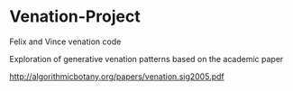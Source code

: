 Venation-Project
================

Felix and Vince venation code

Exploration of generative venation patterns based on the academic paper

http://algorithmicbotany.org/papers/venation.sig2005.pdf
